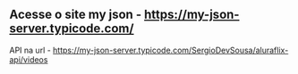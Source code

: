 ## Acesse o site my json - https://my-json-server.typicode.com/
API na url - https://my-json-server.typicode.com/SergioDevSousa/aluraflix-api/videos
